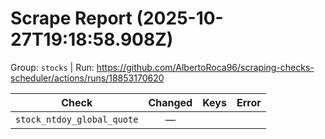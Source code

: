 # Scrape Report (2025-10-27T19:18:58.908Z)

Group: `stocks`  |  Run: https://github.com/AlbertoRoca96/scraping-checks-scheduler/actions/runs/18853170620

| Check | Changed | Keys | Error |
|---|:---:|:--|:--|
| `stock_ntdoy_global_quote` | — |  |  |
